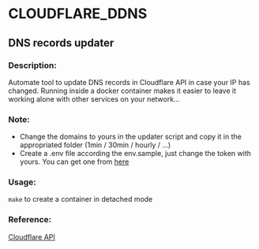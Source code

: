 # CLOUDFLARE_DDNS

## DNS records updater


### Description:
Automate tool to update DNS records in Cloudflare API in case your IP has changed. Running inside a docker container makes it easier to leave it working alone with other services on your network...

### Note:
- Change the domains to yours in the updater script and copy it in the appropriated folder (1min / 30min / hourly / ...)
- Create a .env file according the env.sample, just change the token with yours. You can get one from [here](https://dash.cloudflare.com)

### Usage:
```make``` to create a container in detached mode

### Reference:
[Cloudflare API](https://api.cloudflare.com/#dns-records-for-a-zone-properties)
